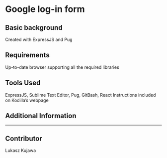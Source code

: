 Google log-in form 
====================

Basic background
---------------------
Created with ExpressJS and Pug

Requirements
---------------------
Up-to-date browser supporting all the required libraries

Tools Used
---------------------
ExpressJS, Sublime Text Editor, Pug, GitBash, React Instructions included on Kodilla’s webpage 

Additional Information
---------------------
***

Contributor
---------------------
Lukasz Kujawa